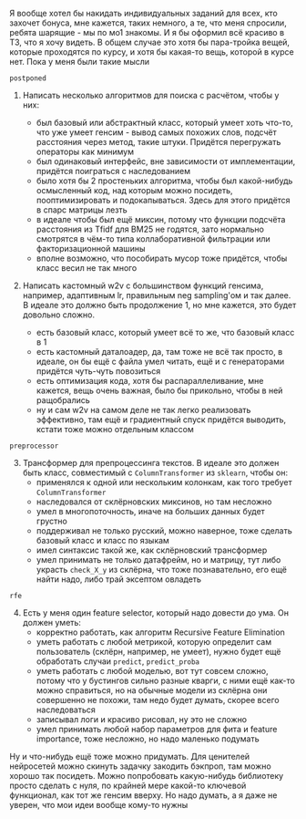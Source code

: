 Я вообще хотел бы накидать индивидуальных заданий для всех, кто захочет бонуса, мне кажется, таких немного, а те, что меня спросили, ребята шарящие - мы по мо1 знакомы. И я бы оформил всё красиво в ТЗ, что я хочу видеть. В общем случае это хотя бы пара-тройка вещей, которые проходятся по курсу, и хотя бы какая-то вещь, которой в курсе нет. Пока у меня были такие мысли

```
postponed
```

1. Написать несколько алгоритмов для поиска с расчётом, чтобы у них:
   - был базовый или абстрактный класс, который умеет хоть что-то, что уже умеет генсим - вывод самых похожих слов, подсчёт расстояния через метод, такие штуки. Придётся перегружать операторы как минимум
   - был одинаковый интерфейс, вне зависимости от имплементации, придётся поиграться с наследованием
   - было хотя бы 2 простеньких алгоритма, чтобы был какой-нибудь осмысленный код, над которым можно посидеть, пооптимизировать и подокапываться. Здесь для этого придётся в спарс матрицы лезть
   - в идеале чтобы был ещё миксин, потому что функции подсчёта расстояния из Tfidf для BM25 не годятся, зато нормально смотрятся в чём-то типа коллаборативной фильтрации или факторизационной машины
   - вполне возможно, что пособирать мусор тоже придётся, чтобы класс весил не так много
  
2. Написать кастомный w2v с большинством функций генсима, например, адаптивным lr, правильным neg sampling'ом и так далее. В идеале это должно быть продолжение 1, но мне кажется, это будет довольно сложно.
   - есть базовый класс, который умеет всё то же, что базовый класс в 1
   - есть кастомный даталоадер, да, там тоже не всё так просто, в идеале, он бы ещё с файла умел читать, ещё и с генераторами придётся чуть-чуть повозиться
   - есть оптимизация кода, хотя бы распараллеливание, мне кажется, вещь очень важная, было бы прикольно, чтобы в ней ращобрались
   - ну и сам w2v на самом деле не так легко реализовать эффективно, там ещё и градиентный спуск придётся выводить, кстати тоже можно отдельным классом

```
preprocessor
```
  
3. Трансформер для препроцессинга текстов. В идеале это должен быть класс, совместимый с `ColumnTransformer` из `sklearn`, чтобы он:
   - применялся к одной или нескольким колонкам, как того требует `ColumnTransformer`
   - наследовался от склёрновских миксинов, но там несложно
   - умел в многопоточность, иначе на больших данных будет грустно
   - поддерживал не только русский, можно наверное, тоже сделать базовый класс и класс по языкам
   - имел синтаксис такой же, как склёрновский трансформер
   - умел принимать не только датафрейм, но и матрицу, тут либо украсть `check_X_y` из склёрна, что тоже познавательно, его ещё найти надо, либо трай эксептом овладеть

```
rfe
```

4. Есть у меня один feature selector, который надо довести до ума. Он должен уметь:
   - корректно работать, как алгоритм Recursive Feature Elimination
   - уметь работать с любой метрикой, которую определит сам пользователь (склёрн, например, не умеет), нужно будет ещё обработать случаи `predict`, `predict_proba`
   - уметь работать с любой моделью, вот тут совсем сложно, потому что у бустингов сильно разные кварги, с ними ещё как-то можно справиться, но на обычные модели из склёрна они совершенно не похожи, там недо будет думать, скорее всего наследоваться
   - записывал логи и красиво рисовал, ну это не сложно
   - умел принимать любой набор параметров для фита и feature importance, тоже несложно, но надо маленько подумать
  
Ну и что-нибудь ещё тоже можно придумать. Для ценителей нейросетей можно скинуть задачку закодить бэкпроп, там можно хорошо так посидеть. Можно попробовать какую-нибудь библиотеку просто сделать с нуля, по крайней мере какой-то ключевой функционал, как тот же генсим вверху. Но надо думать, а я даже не уверен, что мои идеи вообще кому-то нужны
